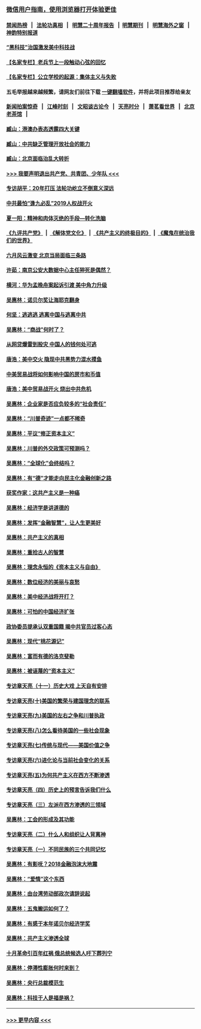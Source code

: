 ### [微信用户指南，使用浏览器打开体验更佳](https://github.com/gfw-breaker/banned-news1/blob/master/indexes/wechat-guide.md?t=0)
#### [禁闻热榜](热点新闻.md?t=0)  &nbsp;&nbsp;|&nbsp;&nbsp; [法轮功真相](https://github.com/gfw-breaker/truth/blob/master/README.md?t=0) &nbsp;&nbsp;|&nbsp;&nbsp; [明慧二十周年报告](https://github.com/gfw-breaker/mh-reports/blob/master/README.md?t=0) &nbsp;&nbsp;|&nbsp;&nbsp;[明慧期刊](https://github.com/gfw-breaker/mh-qikan) &nbsp;&nbsp;|&nbsp;&nbsp; [明慧海外之窗](https://github.com/gfw-breaker/mh-news/blob/master/README.md?t=0) &nbsp;&nbsp;|&nbsp;&nbsp; [神韵特别报道](https://github.com/gfw-breaker/mh-news/blob/master/shenyun.md?t=0)
#### [“黑科技”治国激发美中科技战](../pages/nsc423/n11638056.md?t=02040755) 
#### [【名家专栏】老兵节上一段触动心弦的回忆](../pages/nsc423/n11646016.md?t=02040755) 
#### [【名家专栏】公立学校的起源：集体主义与失败](../pages/nsc423/n11601833.md?t=02040755) 
#### 五毛举报越来越频繁，请网友们前往下载 [一键翻墙软件](https://github.com/gfw-breaker/ssr-accounts)，并将此项目推荐给亲友
#### [新闻拍案惊奇](https://github.com/gfw-breaker/banned-news1/blob/master/pages/link4.md) &nbsp;&nbsp;|&nbsp;&nbsp; [江峰时刻](https://github.com/gfw-breaker/banned-news1/blob/master/pages/link4.md) &nbsp;&nbsp;|&nbsp;&nbsp; [文昭谈古论今](https://github.com/gfw-breaker/banned-news1/blob/master/pages/link4.md) &nbsp;&nbsp;|&nbsp;&nbsp; [天亮时分](https://github.com/gfw-breaker/banned-news1/blob/master/pages/link4.md) &nbsp;&nbsp;|&nbsp;&nbsp; [萧茗看世界](https://github.com/gfw-breaker/banned-news1/blob/master/pages/link4.md) &nbsp;&nbsp;|&nbsp;&nbsp; [北京老茶馆](https://github.com/gfw-breaker/banned-news1/blob/master/pages/link4.md) &nbsp;&nbsp;|&nbsp;&nbsp; 
#### [臧山：港澳办表态透露四大关键](../pages/nsc423/n11421628.md?t=02040755) 
#### [臧山：中共缺乏管理开放社会的能力](../pages/nsc423/n11407457.md?t=02040755) 
#### [臧山：北京面临治乱大转折](../pages/nsc423/n11406895.md?t=02040755) 
#### [>>> 我要声明退出共产党、共青团、少年队 <<<](https://github.com/begood0513/goodnews/blob/master/quit/letter.md) 
#### [专访胡平：20年打压 法轮功屹立不倒意义深远](../pages/nsc423/n11398800.md?t=02040755) 
#### [中共最怕“逢九必乱”2019人权战开火](../pages/nsc423/n11385248.md?t=02040755) 
#### [夏一阳：精神和肉体灭绝的手段—转化洗脑](../pages/nsc423/n11368250.md?t=02040755) 
#### [《九评共产党》](https://github.com/begood0513/9ping.md/blob/master/README.md) &nbsp;|&nbsp; [《解体党文化》](../../../../jtdwh.md/blob/master/README.md)  &nbsp;|&nbsp; [《共产主义的终极目的》](../../../../gczydzjmd.md/blob/master/README.md) &nbsp;|&nbsp; [《魔鬼在统治我们的世界》](../../../../mgztzwmdsj.md/blob/master/README.md) 
#### [六月风云激变 北京当局面临三条路](../pages/nsc423/n11313668.md?t=02040755) 
#### [许茹：南京公安大数据中心主任猝死是偶然？](../pages/nsc423/n11064744.md?t=02040755) 
#### [横河：华为孟晚舟案起诉引渡 美中角力升级](../pages/nsc423/n11027230.md?t=02040755) 
#### [吴惠林：诺贝尔奖让海耶克翻身](../pages/nsc423/n10890049.md?t=02040755) 
#### [何坚：逃逃逃 逃离中国与逃离中共](../pages/nsc423/n10592891.md?t=02040755) 
#### [吴惠林：“商战”何时了？](../pages/nsc423/n10573558.md?t=02040755) 
#### [从网贷爆雷到股灾 中国人的钱何处可逃](../pages/nsc423/n10572800.md?t=02040755) 
#### [唐浩：美中交火 隐现中共黑势力混水摸鱼](../pages/nsc423/n10544040.md?t=02040755) 
#### [中美贸易战将如何影响中国的房市和币值](../pages/nsc423/n10543697.md?t=02040755) 
#### [唐浩：美中贸易战开火 烧出中共危机](../pages/nsc423/n10540126.md?t=02040755) 
#### [吴惠林：企业家是否应负较多的“社会责任”](../pages/nsc423/n10535022.md?t=02040755) 
#### [吴惠林：“川普奇迹”一点都不稀奇](../pages/nsc423/n10512808.md?t=02040755) 
#### [吴惠林：平议“修正资本主义”](../pages/nsc423/n10495724.md?t=02040755) 
#### [吴惠林：川普的外交政策可预测吗？](../pages/nsc423/n10462387.md?t=02040755) 
#### [吴惠林：“全球化”会终结吗？](../pages/nsc423/n10452838.md?t=02040755) 
#### [吴惠林：有“德”才能走向民主化金融创新之路](../pages/nsc423/n10432292.md?t=02040755) 
#### [获奖作家：这共产主义是一种癌](../pages/nsc423/n10431541.md?t=02040755) 
#### [吴惠林：经济学是讲道德的](../pages/nsc423/n10398014.md?t=02040755) 
#### [吴惠林：发挥“金融智慧”，让人生更美好](../pages/nsc423/n10375019.md?t=02040755) 
#### [吴惠林：共产主义的真相](../pages/nsc423/n10351394.md?t=02040755) 
#### [吴惠林：重拾古人的智慧](../pages/nsc423/n10337691.md?t=02040755) 
#### [吴惠林：理念永恒的《资本主义与自由》](../pages/nsc423/n10316274.md?t=02040755) 
#### [吴惠林：数位经济的美丽与哀愁](../pages/nsc423/n10292946.md?t=02040755) 
#### [吴惠林：美中经济战将开打？](../pages/nsc423/n10258825.md?t=02040755) 
#### [吴惠林：可怕的中国经济扩张](../pages/nsc423/n10219147.md?t=02040755) 
#### [政协委员提承认双重国籍 揭中共官员过客心态](../pages/nsc423/n10208809.md?t=02040755) 
#### [吴惠林：现代“桃花源记”](../pages/nsc423/n10185234.md?t=02040755) 
#### [吴惠林：富而有德的洛克斐勒](../pages/nsc423/n10142264.md?t=02040755) 
#### [吴惠林：被诬蔑的“资本主义”](../pages/nsc423/n10124816.md?t=02040755) 
#### [专访章天亮（十一）历史大戏 上天自有安排](../pages/nsc423/n10094905.md?t=02040755) 
#### [专访章天亮(十)美国的繁荣与建国理念的联系](../pages/nsc423/n10094899.md?t=02040755) 
#### [专访章天亮(九)美国的左右之争和川普执政](../pages/nsc423/n10094889.md?t=02040755) 
#### [专访章天亮(八)怎么看待美国的一些社会现象](../pages/nsc423/n10094857.md?t=02040755) 
#### [专访章天亮(七)传统与现代——美国价值之争](../pages/nsc423/n10093140.md?t=02040755) 
#### [专访章天亮(六)进化论与当前社会变化的关系](../pages/nsc423/n10092036.md?t=02040755) 
#### [专访章天亮(五)为何共产主义在西方不断渗透](../pages/nsc423/n10083620.md?t=02040755) 
#### [专访章天亮（四）历史上的预言告诉我们什么](../pages/nsc423/n10083606.md?t=02040755) 
#### [专访章天亮（三）左派在西方渗透的三领域](../pages/nsc423/n10081115.md?t=02040755) 
#### [吴惠林：工会的形成及其功能](../pages/nsc423/n10080633.md?t=02040755) 
#### [专访章天亮（二）什么人和组织让人背离神](../pages/nsc423/n10076637.md?t=02040755) 
#### [专访章天亮（一）不同民族的三个共同记忆](../pages/nsc423/n10074188.md?t=02040755) 
#### [吴惠林：有影呒？2018金融泡沫大地震](../pages/nsc423/n10040534.md?t=02040755) 
#### [吴惠林：“爱情”这个东西](../pages/nsc423/n10019423.md?t=02040755) 
#### [吴惠林：由台湾劳动部政次请辞说起](../pages/nsc423/n9979679.md?t=02040755) 
#### [吴惠林：五鬼搬运如何了？](../pages/nsc423/n9925338.md?t=02040755) 
#### [吴惠林：有感于本年诺贝尔经济学奖](../pages/nsc423/n9871883.md?t=02040755) 
#### [吴惠林：共产主义渗透全球](../pages/nsc423/n9812748.md?t=02040755) 
#### [十月革命引百年红祸 俄总统候选人吁下葬列宁](../pages/nsc423/n9810182.md?t=02040755) 
#### [吴惠林：停滞性膨胀何时来到？](../pages/nsc423/n9764136.md?t=02040755) 
#### [吴惠林：央行总裁模范生](../pages/nsc423/n9728134.md?t=02040755) 
#### [吴惠林：科技于人是福是祸？](../pages/nsc423/n9672982.md?t=02040755) 

----
#### [ >>> 更早内容 <<< ](../indexes/nsc423-earlier.md)
